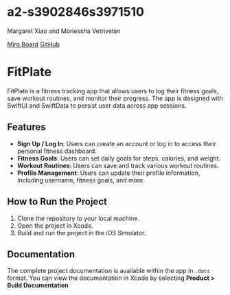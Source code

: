 # a2-s3902846s3971510
Margaret Xiao and Monessha Vetrivelan

[Miro Board](https://miro.com/app/board/uXjVLWHuCo4=/?share_link_id=163102708728)
[GitHub](https://github.com/rmit-iPSE-2024-s2/a2-s3902846s3971510)


# FitPlate

FitPlate is a fitness tracking app that allows users to log their fitness goals, save workout routines, and monitor their progress. The app is designed with SwiftUI and SwiftData to persist user data across app sessions.

## Features

- **Sign Up / Log In**: Users can create an account or log in to access their personal fitness dashboard.
- **Fitness Goals**: Users can set daily goals for steps, calories, and weight.
- **Workout Routines**: Users can save and track various workout routines.
- **Profile Management**: Users can update their profile information, including username, fitness goals, and more.

## How to Run the Project

1. Clone the repository to your local machine.
2. Open the project in Xcode.
3. Build and run the project in the iOS Simulator.

## Documentation

The complete project documentation is available within the app in `.docc` format. You can view the documentation in Xcode by selecting **Product > Build Documentation**

